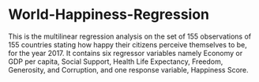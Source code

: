 # World-Happiness-Regression
This is the multilinear regression analysis on the set of 155 observations of 155 countries stating 
how happy their citizens perceive themselves to be, for the year 2017.
It contains six regressor variables namely Economy or GDP per capita, Social Support, Health Life Expectancy, Freedom, Generosity,
and Corruption, and one response variable, Happiness Score.
